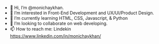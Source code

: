 - 👋 Hi, I’m @monichaykhan.
- 👀 I’m interested in Front-End Development and UX/UI/Product Design.
- 🌱 I’m currently learning HTML, CSS, Javascript, & Python
- 💞️ I’m looking to collaborate on web developing.
- 📫 How to reach me: Lindekin https://www.linkedin.com/in/monichaykhan/ 

<!---
monichaykhan/monichaykhan is a ✨ special ✨ repository because its `README.md` (this file) appears on your GitHub profile.
You can click the Preview link to take a look at your changes.
--->
